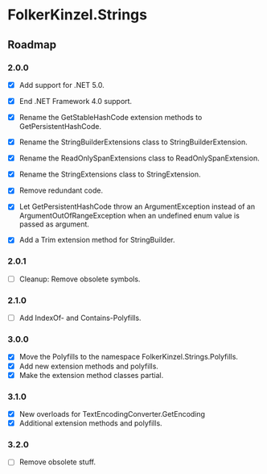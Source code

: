 ﻿# FolkerKinzel.Strings

## Roadmap

### 2.0.0
- [x] Add support for .NET 5.0.
    
- [x] End .NET Framework 4.0 support.

- [x] Rename the GetStableHashCode extension methods to GetPersistentHashCode.

- [x] Rename the StringBuilderExtensions class to StringBuilderExtension.

- [x] Rename the ReadOnlySpanExtensions class to ReadOnlySpanExtension.

- [x] Rename the StringExtensions class to StringExtension.

- [x] Remove redundant code.

- [x] Let GetPersistentHashCode throw an ArgumentException instead of an ArgumentOutOfRangeException 
when an undefined enum value is passed as argument.

- [x] Add a Trim extension method for StringBuilder.

### 2.0.1
- [ ] Cleanup: Remove obsolete symbols.

### 2.1.0
- [ ] Add IndexOf- and Contains-Polyfills. 

### 3.0.0
- [x] Move the Polyfills to the namespace FolkerKinzel.Strings.Polyfills.
- [x] Add new extension methods and polyfills.
- [x] Make the extension method classes partial.

### 3.1.0
- [x] New overloads for TextEncodingConverter.GetEncoding
- [x] Additional extension methods and polyfills.

### 3.2.0
-[ ] Remove obsolete stuff.